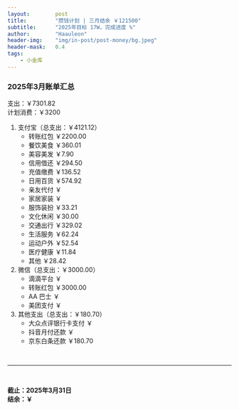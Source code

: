 ```yaml
---
layout:        post
title:         "攒钱计划 | 三月结余 ￥121500"
subtitle:      "2025年目标 17W，完成进度 %"
author:        "Haauleon"
header-img:    "img/in-post/post-money/bg.jpeg"
header-mask:   0.4
tags:
    - 小金库
---
```


### 2025年3月账单汇总             
支出：￥7301.82         
计划消费：￥3200        

1. 支付宝（总支出：￥4121.12）   
    - 转账红包 ￥2200.00      
    - 餐饮美食 ￥360.01    
    - 美容美发 ￥7.90     
    - 信用借还 ￥294.50    
    - 充值缴费 ￥136.52     
    - 日用百货 ￥574.92      
    - 亲友代付 ￥     
    - 家居家装 ￥    
    - 服饰装扮 ￥33.21    
    - 文化休闲 ￥30.00    
    - 交通出行 ￥329.02     
    - 生活服务 ￥62.24     
    - 运动户外 ￥52.54     
    - 医疗健康 ￥11.84    
    - 其他 ￥28.42    
2. 微信（总支出：￥3000.00）      
    - 滴滴平台 ￥
    - 转账红包 ￥3000.00    
    - AA 巴士 ￥    
    - 美团支付 ￥       
3. 其他支出（总支出：￥180.70）     
    - 大众点评银行卡支付 ￥    
    - 抖音月付还款 ￥    
    - 京东白条还款 ￥180.70   

<br>

---

<br>

**截止：2025年3月31日**      
**结余：￥**        


